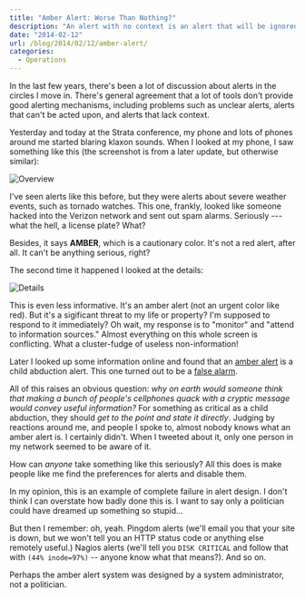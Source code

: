 ```yaml
---
title: "Amber Alert: Worse Than Nothing?"
description: "An alert with no context is an alert that will be ignored."
date: "2014-02-12"
url: /blog/2014/02/12/amber-alert/
categories:
  - Operations
---
```

In the last few years, there's been a lot of discussion about alerts in the
circles I move in. There's general agreement that a lot of tools don't provide
good alerting mechanisms, including problems such as unclear alerts, alerts that
can't be acted upon, and alerts that lack context.

<!--more-->

Yesterday and today at the Strata conference, my phone and lots of
phones around me started blaring klaxon sounds. When I looked at my phone, I saw
something like this (the screenshot is from a later update, but otherwise
similar):

![Overview](/media/2014/02/amber-alert-overview.png)

I've seen alerts like this before, but they were alerts about severe weather
events, such as tornado watches. This one, frankly, looked like someone hacked
into the Verizon network and sent out spam alarms. Seriously --- what the hell,
a license plate? What?

Besides, it says **AMBER**, which is a cautionary color. It's not a red alert,
after all. It can't be anything serious, right?

The second time it happened I looked at the details:

![Details](/media/2014/02/amber-alert-detail.png)

This is even less informative. It's an amber alert (not an urgent color like
red). But it's a sigificant threat to my life or property? I'm supposed to
respond to it immediately? Oh wait, my response is to "monitor" and "attend to
information sources." Almost everything on this whole screen is conflicting.
What a cluster-fudge of useless non-information!

Later I looked up some information online and found that an [amber alert](http://en.wikipedia.org/wiki/AMBER_Alert) is a
child abduction alert. This one turned out to be a [false alarm](http://www.sfgate.com/crime/article/Person-of-interest-in-Amber-Alert-case-5228726.php).

All of this raises an obvious question: *why on earth would someone think that
making a bunch of people's cellphones quack with a cryptic message would convey
useful information?* For something as critical as a child abduction, they should
*get to the point and state it directly*. Judging by reactions around me, and
people I spoke to, almost nobody knows what an amber alert is. I certainly
didn't. When I tweeted about it, only one person in my network seemed to be
aware of it.

How can *anyone* take something like this seriously? All this does is make
people like me find the preferences for alerts and disable them.

In my opinion, this is an example of complete failure in alert design. I don't
think I can overstate how badly done this is. I want to say only a politician
could have dreamed up something so stupid...

But then I remember: oh, yeah. Pingdom alerts (we'll email you that your site is
down, but we won't tell you an HTTP status code or anything else remotely
useful.) Nagios alerts (we'll tell you `DISK CRITICAL` and follow that with
`(44% inode=97%)` -- anyone know what that means?). And so on.

Perhaps the amber alert system was designed by a system administrator, not a
politician.


